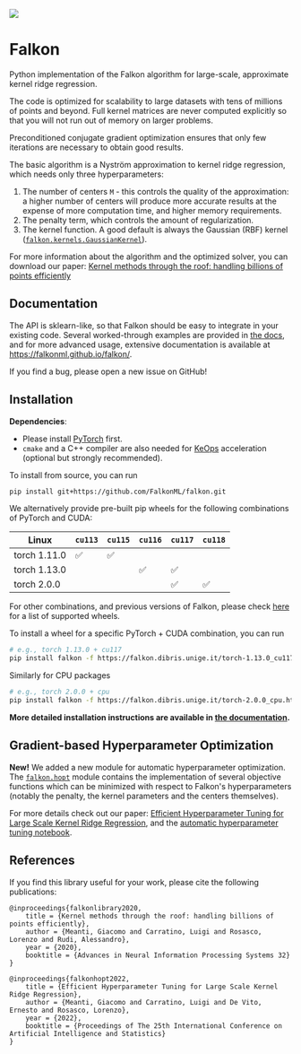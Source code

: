 [![](https://codecov.io/gh/FalkonML/falkon/branch/master/graphs/badge.svg?branch=master)](https://codecov.io/gh/FalkonML/falkon/)

# Falkon

Python implementation of the Falkon algorithm for large-scale, approximate kernel ridge regression.

The code is optimized for scalability to large datasets with tens of millions of points and beyond.
Full kernel matrices are never computed explicitly so that you will not run out of memory on larger problems.

Preconditioned conjugate gradient optimization ensures that only few iterations are necessary to obtain good results.

The basic algorithm is a Nyström approximation to kernel ridge regression, which needs only three hyperparameters:
 1. The number of centers `M` - this controls the quality of the approximation: a higher number of centers will
    produce more accurate results at the expense of more computation time, and higher memory requirements.
 2. The penalty term, which controls the amount of regularization.
 3. The kernel function. A good default is always the Gaussian (RBF) kernel
    ([`falkon.kernels.GaussianKernel`](https://falkonml.github.io/falkon/api_reference/kernels.html#gaussian-kernel)).

For more information about the algorithm and the optimized solver, you can download our paper:
[Kernel methods through the roof: handling billions of points efficiently](https://arxiv.org/abs/2006.10350)

## Documentation

The API is sklearn-like, so that Falkon should be easy to integrate in your existing code. 
Several worked-through examples are provided in [the docs](https://falkonml.github.io/falkon/examples/examples.html),
and for more advanced usage, extensive documentation is available at https://falkonml.github.io/falkon/.

If you find a bug, please open a new issue on GitHub!


## Installation

**Dependencies**: 
 - Please install [PyTorch](https://pytorch.org/get-started/locally/) first.
 - `cmake` and a C++ compiler are also needed for [KeOps](https://www.kernel-operations.io/keops/python/installation.html) acceleration (optional but strongly recommended).

To install from source, you can run

```bash
pip install git+https://github.com/FalkonML/falkon.git
```

We alternatively provide pre-built pip wheels for the following combinations of PyTorch and CUDA:

| Linux        | `cu113` | `cu115` | `cu116` | `cu117` | `cu118` |
|--------------|-------|---------|--------|---------|---------|
| torch 1.11.0 | ✅    | ✅      |        |         |         |
| torch 1.13.0 |       |         | ✅     | ✅      |         |
| torch 2.0.0  |       |         |        | ✅      | ✅      |

For other combinations, and previous versions of Falkon, please check [here](https://falkon.dibris.unige.it/index.html)
for a list of supported wheels.

To install a wheel for a specific PyTorch + CUDA combination, you can run
```bash
# e.g., torch 1.13.0 + cu117
pip install falkon -f https://falkon.dibris.unige.it/torch-1.13.0_cu117.html
```

Similarly for CPU packages
```bash
# e.g., torch 2.0.0 + cpu
pip install falkon -f https://falkon.dibris.unige.it/torch-2.0.0_cpu.html
```

**More detailed installation instructions are available in [the documentation](https://falkonml.github.io/falkon/install.html).**

## Gradient-based Hyperparameter Optimization

**New!** We added a new module for automatic hyperparameter optimization. 
The [`falkon.hopt`](https://falkonml.github.io/falkon/api_reference/hopt.html) module contains the implementation
of several objective functions which can be minimized with respect to Falkon's hyperparameters (notably the penalty, 
the kernel parameters and the centers themselves).

For more details check out our paper: 
[Efficient Hyperparameter Tuning for Large Scale Kernel Ridge Regression](http://arxiv.org/abs/2201.06314),
and the [automatic hyperparameter tuning notebook](https://falkonml.github.io/falkon/examples/hyperopt.html).

## References

If you find this library useful for your work, please cite the following publications:
```
@inproceedings{falkonlibrary2020,
    title = {Kernel methods through the roof: handling billions of points efficiently},
    author = {Meanti, Giacomo and Carratino, Luigi and Rosasco, Lorenzo and Rudi, Alessandro},
    year = {2020},
    booktitle = {Advances in Neural Information Processing Systems 32}
}
```
```
@inproceedings{falkonhopt2022,
    title = {Efficient Hyperparameter Tuning for Large Scale Kernel Ridge Regression},
    author = {Meanti, Giacomo and Carratino, Luigi and De Vito, Ernesto and Rosasco, Lorenzo},
    year = {2022},
    booktitle = {Proceedings of The 25th International Conference on Artificial Intelligence and Statistics}
}
```
